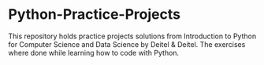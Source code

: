 # Python-Practice-Projects
This repository holds practice projects solutions from Introduction to Python for Computer Science and Data Science by Deitel &amp; Deitel. The exercises where done while learning how to code with Python.
